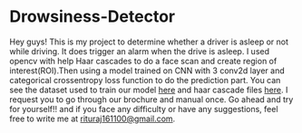 # Drowsiness-Detector
Hey guys! This is my project to determine whether a driver is asleep or not while driving. It does trigger an alarm when the drive is asleep. I used opencv with help Haar cascades to do a face scan and create region of interest(ROI).Then using a model trained on CNN with 3 conv2d layer and categorical crossentropy loss function to do the prediction part.
You can see the dataset used to train our model [here](https://drive.google.com/drive/folders/1sMuPIpRrpdl4ejeeVSCHwgXwxo0sK513?usp=sharing) and haar cascade files [here](https://drive.google.com/drive/folders/1zSGuFogywbB9FW2leUFsg6O0Lp6fpR7O?usp=sharing). I request you to go through our brochure and manual once. 
Go ahead and try for yourself!! and if you face any difficulty or have any suggestions, feel free to write me at rituraj161100@gmail.com.

